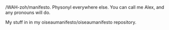 /WAH-zoh/manifesto. Physonyl everywhere else.
You can call me Alex, and any pronouns will do.

My stuff in in my oiseaumanifesto/oiseaumanifesto repository.
